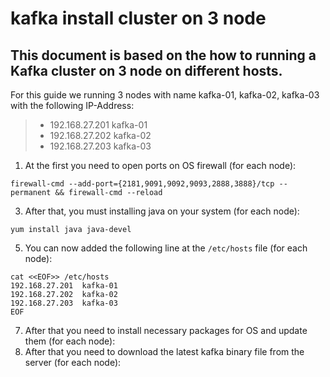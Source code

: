 # kafka install cluster on 3 node
## This document is based on the how to running a Kafka cluster on 3 node on different hosts.
For this guide we running 3 nodes with name kafka-01, kafka-02, kafka-03 with the following IP-Address:
>- 192.168.27.201  kafka-01
>- 192.168.27.202  kafka-02
>- 192.168.27.203  kafka-03

1. At the first you need to open ports on OS firewall (for each node):
```
firewall-cmd --add-port={2181,9091,9092,9093,2888,3888}/tcp --permanent && firewall-cmd --reload
```
3. After that, you must installing java on your system (for each node):
```
yum install java java-devel
```
5. You can now added the following line at the `/etc/hosts` file (for each node):
```
cat <<EOF>> /etc/hosts
192.168.27.201  kafka-01
192.168.27.202  kafka-02
192.168.27.203  kafka-03
EOF
```
7. After that you need to install necessary packages for OS and update them (for each node):
8. After that you need to download the latest kafka binary file from the server (for each node):
